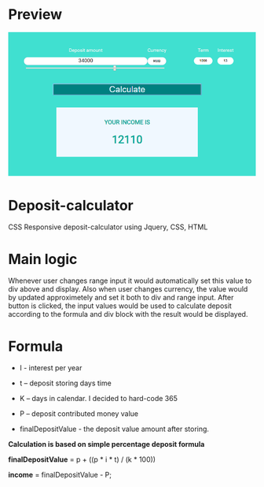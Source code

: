  # Preview
 
![Deposit-calculator](https://github.com/Reverlight/Deposit-calculator/blob/master/deposit-calculator-preview.png?raw=true)

# Deposit-calculator
CSS Responsive deposit-calculator using Jquery, CSS, HTML 

# Main logic
Whenever user changes range input it would automatically set this value to div above and display. Also when user changes currency, the value would by updated approximetely and set it both to div and range input. After button is clicked, the input values would be used to calculate deposit according to the formula and div block with the result would be displayed. 

# Formula

- I - interest per year

- t – deposit storing days time

- K – days in calendar. I decided to hard-code 365

- P – deposit contributed money value 

- finalDepositValue - the deposit value amount after storing. 

**Calculation is based on simple percentage deposit formula** 

**finalDepositValue** = p + ((p * i * t) / (k * 100))

**income** = finalDepositValue - P;

 
